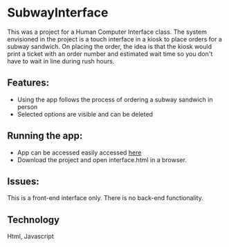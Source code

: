 # SubwayInterface

This was a project for a Human Computer Interface class. The system envisioned in the project is a touch interface in a kiosk to place orders for a subway sandwich. On placing the order, the idea is that the kiosk would print a ticket with an order number and estimated wait time so you don't have to wait in line during rush hours.

## Features:

- Using the app follows the process of ordering a subway sandwich in person
- Selected options are visible and can be deleted

## Running the app:
- App can be accessed easily accessed [here](http://ravichimmalgi.github.io/SubwayInterface/interface.html)
- Download the project and open interface.html in a browser.

## Issues:
This is a front-end interface only. There is no back-end functionality.

## Technology
Html, Javascript
